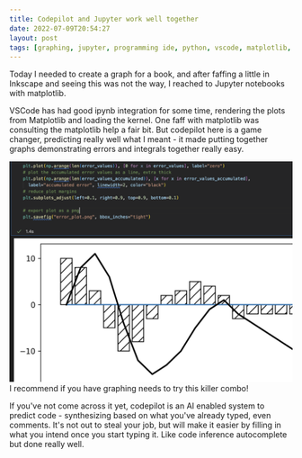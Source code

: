 ```yaml
---
title: Codepilot and Jupyter work well together
date: 2022-07-09T20:54:27
layout: post
tags: [graphing, jupyter, programming ide, python, vscode, matplotlib, AI]
---
```

Today I needed to create a graph for a book, and after faffing a little in Inkscape and seeing this was not the way, I reached to Jupyter notebooks with matplotlib. 

VSCode has had good ipynb integration for some time, rendering the plots from Matplotlib and loading the kernel. One faff with matplotlib was consulting the matplotlib help a fair bit. But codepilot here is a game changer, predicting really well what I meant - it made putting together graphs demonstrating errors and integrals together really easy. 

![VSCode helping me produce python matplotlib graphs in a Jupyter Notebook](/galleries/vscode-jupyter-matplotlib-codepilot.png)
I recommend if you have graphing needs to try this killer combo! 

If you've not come across it yet, codepilot is an AI enabled system to predict code - synthesizing based on what you've already typed, even comments. It's not out to steal your job, but will make it easier by filling in what you intend once you start typing it. Like code inference autocomplete but done really well.
